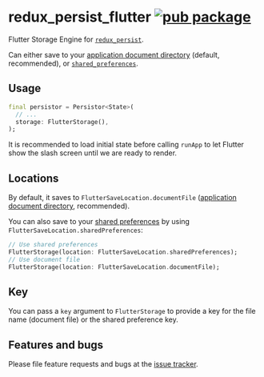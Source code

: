 # redux_persist_flutter [![pub package](https://img.shields.io/pub/v/redux_persist_flutter.svg)](https://pub.dartlang.org/packages/redux_persist_flutter)

Flutter Storage Engine for [`redux_persist`](https://pub.dartlang.org/packages/redux_persist).

Can either save to your [application document directory](https://pub.dartlang.org/packages/path_provider)
(default, recommended), or [`shared_preferences`](https://pub.dartlang.org/packages/shared_preferences).

## Usage

```dart
final persistor = Persistor<State>(
  // ...
  storage: FlutterStorage(),
);
```

It is recommended to load initial state before calling `runApp` to let Flutter
show the slash screen until we are ready to render.

## Locations

By default, it saves to `FlutterSaveLocation.documentFile`
([application document directory](https://pub.dartlang.org/packages/path_provider), recommended).

You can also save to your [shared preferences](https://pub.dartlang.org/packages/shared_preferences) by using `FlutterSaveLocation.sharedPreferences`:

```dart
// Use shared preferences
FlutterStorage(location: FlutterSaveLocation.sharedPreferences);
// Use document file
FlutterStorage(location: FlutterSaveLocation.documentFile);
```

## Key

You can pass a `key` argument to `FlutterStorage` to provide a key
for the file name (document file) or the shared preference key.

## Features and bugs

Please file feature requests and bugs at the
[issue tracker](https://github.com/Cretezy/redux_persist/issues).
